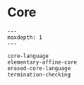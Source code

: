# Core

```{toctree}
---
maxdepth: 1
---

core-language
elementary-affine-core
erased-core-language
termination-checking
```